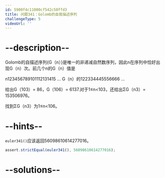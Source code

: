 ```yaml
---
id: 5900f4c11000cf542c50ffd3
title: 问题341：Golomb的自我描述序列
challengeType: 5
videoUrl: ''
---
```


# --description--

Golomb的自描述序列{G（n）}是唯一的非递减自然数序列，因此n在序列中恰好出现G（n）次。前几个n的G（n）值是

n123456789101112131415 ... G（n）的122334445556666 ...

给出G（103）= 86，G（106）= 6137.对于1≤n&lt;103，还给出ΣG（n3）= 153506976。

找到ΣG（n3）为1≤n&lt;106。

# --hints--

`euler341()`应该返回56098610614277016。

```js
assert.strictEqual(euler341(), 56098610614277016);
```

# --solutions--

